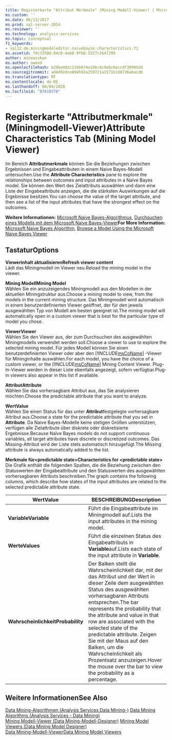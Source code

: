 ```yaml
---
title: Registerkarte "Attribut Merkmale" (Mining Modell-Viewer) | Microsoft-Dokumentation
ms.custom: ''
ms.date: 06/13/2017
ms.prod: sql-server-2014
ms.reviewer: ''
ms.technology: analysis-services
ms.topic: conceptual
f1_keywords:
- sql12.dm.miningmodeleditor.naivebayse.characteristics.f1
ms.assetid: f0c3350d-84c0-4ab8-9fb8-1527c2647299
author: minewiskan
ms.author: owend
ms.openlocfilehash: b29ba482c21bb674a10bc4c9e6c6eccdf30905dd
ms.sourcegitcommit: ad4d92dce894592a259721a1571b1d8736abacdb
ms.translationtype: MT
ms.contentlocale: de-DE
ms.lasthandoff: 08/04/2020
ms.locfileid: "87610378"
---
```

# <a name="attribute-characteristics-tab-mining-model-viewer"></a><span data-ttu-id="d2035-102">Registerkarte "Attributmerkmale" (Miningmodell-Viewer)</span><span class="sxs-lookup"><span data-stu-id="d2035-102">Attribute Characteristics Tab (Mining Model Viewer)</span></span>
  <span data-ttu-id="d2035-103">Im Bereich **Attributmerkmale** können Sie die Beziehungen zwischen Ergebnissen und Eingabeattributen in einem Naive Bayes-Modell untersuchen.</span><span class="sxs-lookup"><span data-stu-id="d2035-103">Use the **Attribute Characteristics** pane to explore the relationships between outcomes and input attributes in a Naïve Bayes model.</span></span> <span data-ttu-id="d2035-104">Sie können den Wert des Zielattributs auswählen und dann eine Liste der Eingabeattribute anzeigen, die die stärksten Auswirkungen auf die Ergebnisse besitzen.</span><span class="sxs-lookup"><span data-stu-id="d2035-104">You can choose the value of the target attribute, and then see a list of the input attributes that have the strongest effect on the outcomes.</span></span>  
  
 <span data-ttu-id="d2035-105">**Weitere Informationen:** [Microsoft Naive Bayes-Algorithmus](data-mining/microsoft-naive-bayes-algorithm.md), [Durchsuchen eines Modells mit dem Microsoft Naive Bayes-Viewer](data-mining/browse-a-model-using-the-microsoft-naive-bayes-viewer.md)</span><span class="sxs-lookup"><span data-stu-id="d2035-105">**For More Information:** [Microsoft Naive Bayes Algorithm](data-mining/microsoft-naive-bayes-algorithm.md), [Browse a Model Using the Microsoft Naive Bayes Viewer](data-mining/browse-a-model-using-the-microsoft-naive-bayes-viewer.md)</span></span>  
  
## <a name="options"></a><span data-ttu-id="d2035-106">Tastatur</span><span class="sxs-lookup"><span data-stu-id="d2035-106">Options</span></span>  
 <span data-ttu-id="d2035-107">**Viewerinhalt aktualisieren**</span><span class="sxs-lookup"><span data-stu-id="d2035-107">**Refresh viewer content**</span></span>  
 <span data-ttu-id="d2035-108">Lädt das Miningmodell im Viewer neu.</span><span class="sxs-lookup"><span data-stu-id="d2035-108">Reload the mining model in the viewer.</span></span>  
  
 <span data-ttu-id="d2035-109">**Mining Modell**</span><span class="sxs-lookup"><span data-stu-id="d2035-109">**Mining Model**</span></span>  
 <span data-ttu-id="d2035-110">Wählen Sie ein anzuzeigendes Miningmodell aus den Modellen in der aktuellen Miningstruktur aus.</span><span class="sxs-lookup"><span data-stu-id="d2035-110">Choose a mining model to view, from the models in the current mining structure.</span></span> <span data-ttu-id="d2035-111">Das Miningmodell wird automatisch in einem benutzerdefinierten Viewer geöffnet, der für den jeweils ausgewählten Typ von Modell am besten geeignet ist.</span><span class="sxs-lookup"><span data-stu-id="d2035-111">The mining model will automatically open in a custom viewer that is best for the particular type of model you chose.</span></span>  
  
 <span data-ttu-id="d2035-112">**Viewer**</span><span class="sxs-lookup"><span data-stu-id="d2035-112">**Viewer**</span></span>  
 <span data-ttu-id="d2035-113">Wählen Sie den Viewer aus, der zum Durchsuchen des ausgewählten Miningmodells verwendet werden soll.</span><span class="sxs-lookup"><span data-stu-id="d2035-113">Choose a viewer to use to explore the selected mining model.</span></span> <span data-ttu-id="d2035-114">Für jedes Modell können Sie einen benutzerdefinierten Viewer oder aber den [!INCLUDE[msCoName](../includes/msconame-md.md)] -Viewer für Mininginhalte auswählen.</span><span class="sxs-lookup"><span data-stu-id="d2035-114">For each model, you have the choice of a custom viewer, or the [!INCLUDE[msCoName](../includes/msconame-md.md)] Mining Content Viewer.</span></span> <span data-ttu-id="d2035-115">Plug-In-Viewer werden in dieser Liste ebenfalls angezeigt, sofern verfügbar.</span><span class="sxs-lookup"><span data-stu-id="d2035-115">Plug-in viewers also appear in this list if available.</span></span>  
  
 <span data-ttu-id="d2035-116">**Attribut**</span><span class="sxs-lookup"><span data-stu-id="d2035-116">**Attribute**</span></span>  
 <span data-ttu-id="d2035-117">Wählen Sie das vorhersagbare Attribut aus, das Sie analysieren möchten.</span><span class="sxs-lookup"><span data-stu-id="d2035-117">Choose the predictable attribute that you want to analyze.</span></span>  
  
 <span data-ttu-id="d2035-118">**Wert**</span><span class="sxs-lookup"><span data-stu-id="d2035-118">**Value**</span></span>  
 <span data-ttu-id="d2035-119">Wählen Sie einen Status für das unter **Attribut**festgelegte vorhersagbare Attribut aus.</span><span class="sxs-lookup"><span data-stu-id="d2035-119">Choose a state for the predictable attribute that you set in **Attribute**.</span></span> <span data-ttu-id="d2035-120">Da Naive Bayes-Modelle keine stetigen Größen unterstützen, verfügen alle Zielattribute über diskrete oder diskretisierte Ergebnisse.</span><span class="sxs-lookup"><span data-stu-id="d2035-120">Because Naïve Bayes models do not support continuous variables, all target attributes have discrete or discretized outcomes.</span></span> <span data-ttu-id="d2035-121">Das Missing-Attribut wird der Liste stets automatisch hinzugefügt.</span><span class="sxs-lookup"><span data-stu-id="d2035-121">The Missing attribute is always automatically added to the list.</span></span>  
  
 <span data-ttu-id="d2035-122">**Merkmale für\<predictable state>**</span><span class="sxs-lookup"><span data-stu-id="d2035-122">**Characteristics for \<predictable state>**</span></span>  
 <span data-ttu-id="d2035-123">Die Grafik enthält die folgenden Spalten, die die Beziehung zwischen den Statuswerten der Eingabeattribute und den Statuswerten des ausgewählten vorhersagbaren Attributs beschreiben.</span><span class="sxs-lookup"><span data-stu-id="d2035-123">The graph contains the following columns, which describe how states of the input attributes are related to the selected predictable attribute state.</span></span>  
  
|<span data-ttu-id="d2035-124">Wert</span><span class="sxs-lookup"><span data-stu-id="d2035-124">Value</span></span>|<span data-ttu-id="d2035-125">BESCHREIBUNG</span><span class="sxs-lookup"><span data-stu-id="d2035-125">Description</span></span>|  
|-----------|-----------------|  
|<span data-ttu-id="d2035-126">**Variable**</span><span class="sxs-lookup"><span data-stu-id="d2035-126">**Variable**</span></span>|<span data-ttu-id="d2035-127">Führt die Eingabeattribute im Miningmodell auf.</span><span class="sxs-lookup"><span data-stu-id="d2035-127">Lists the input attributes in the mining model.</span></span>|  
|<span data-ttu-id="d2035-128">**Werte**</span><span class="sxs-lookup"><span data-stu-id="d2035-128">**Values**</span></span>|<span data-ttu-id="d2035-129">Führt die einzelnen Status des Eingabeattributs in **Variable**auf.</span><span class="sxs-lookup"><span data-stu-id="d2035-129">Lists each state of the input attribute in **Variable**.</span></span>|  
|<span data-ttu-id="d2035-130">**Wahrscheinlichkeit**</span><span class="sxs-lookup"><span data-stu-id="d2035-130">**Probability**</span></span>|<span data-ttu-id="d2035-131">Der Balken stellt die Wahrscheinlichkeit dar, mit der das Attribut und der Wert in dieser Zeile dem ausgewählten Status des ausgewählten vorhersagbaren Attributs entsprechen.</span><span class="sxs-lookup"><span data-stu-id="d2035-131">The bar represents the probability that the attribute and value in that row are associated with the selected state of the predictable attribute.</span></span> <span data-ttu-id="d2035-132">Zeigen Sie mit der Maus auf den Balken, um die Wahrscheinlichkeit als Prozentsatz anzuzeigen.</span><span class="sxs-lookup"><span data-stu-id="d2035-132">Hover the mouse over the bar to view the probability as a percentage.</span></span>|  
  
## <a name="see-also"></a><span data-ttu-id="d2035-133">Weitere Informationen</span><span class="sxs-lookup"><span data-stu-id="d2035-133">See Also</span></span>  
 <span data-ttu-id="d2035-134">[Data Mining-Algorithmen &#40;Analysis Services Data Mining-&#41;](data-mining/data-mining-algorithms-analysis-services-data-mining.md) </span><span class="sxs-lookup"><span data-stu-id="d2035-134">[Data Mining Algorithms &#40;Analysis Services - Data Mining&#41;](data-mining/data-mining-algorithms-analysis-services-data-mining.md) </span></span>  
 <span data-ttu-id="d2035-135">[Mining Modell-Viewer &#40;Data Mining-Modell-Designer&#41;](mining-model-viewers-data-mining-model-designer.md) </span><span class="sxs-lookup"><span data-stu-id="d2035-135">[Mining Model Viewers &#40;Data Mining Model Designer&#41;](mining-model-viewers-data-mining-model-designer.md) </span></span>  
 [<span data-ttu-id="d2035-136">Data Mining-Modell-Viewer</span><span class="sxs-lookup"><span data-stu-id="d2035-136">Data Mining Model Viewers</span></span>](data-mining/data-mining-model-viewers.md)  
  
  
